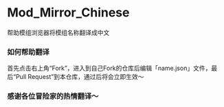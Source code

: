# Mod_Mirror_Chinese
帮助模组浏览器将模组名称翻译成中文

### 如何帮助翻译
首先点击右上角“Fork”，进入到自己Fork的仓库后编辑「name.json」文件，最后“Pull Request”到本仓库，通过后将会立即生效～

### 感谢各位冒险家的热情翻译～
